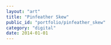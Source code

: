 ```yaml
---
layout: "art"
title: "Pinfeather Skew"
public_id: "portfolio/pinfeather_skew"
category: "digital"
date: 2014-01-01
---
```

